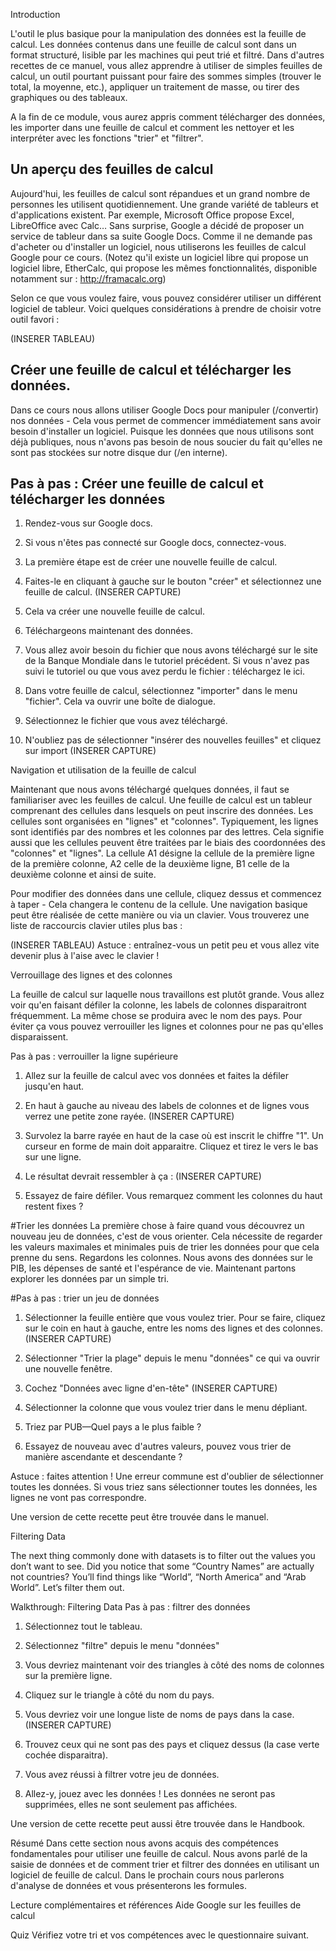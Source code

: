 Introduction

L'outil le plus basique pour la manipulation des données est la feuille de calcul. Les données contenus dans une feuille de calcul sont dans un format structuré, lisible par les machines qui peut trié et filtré. Dans d'autres recettes de ce manuel, vous allez apprendre à utiliser de simples feuilles de calcul, un outil pourtant puissant pour faire des sommes simples (trouver le total, la moyenne, etc.), appliquer un traitement de masse, ou tirer des graphiques ou des tableaux. 


A la fin de ce module, vous aurez appris comment télécharger des données, les importer dans une feuille de calcul et comment les nettoyer et les interpréter avec les fonctions "trier" et "filtrer". 


## Un aperçu des feuilles de calcul

Aujourd'hui, les feuilles de calcul sont répandues et un grand nombre de personnes les utilisent quotidiennement. Une grande variété de tableurs et d'applications existent. Par exemple, Microsoft Office propose Excel, LibreOffice avec Calc… Sans surprise, Google a décidé de proposer un service de tableur dans sa suite Google Docs. Comme il ne demande pas d'acheter ou d'installer un logiciel, nous utiliserons les feuilles de calcul Google pour ce cours. (Notez qu'il existe un logiciel libre qui propose un logiciel libre, EtherCalc, qui propose les mêmes fonctionnalités, disponible notamment sur : http://framacalc.org)

Selon ce que vous voulez faire, vous pouvez considérer utiliser un différent logiciel de tableur. Voici quelques considérations à prendre de choisir votre outil favori : 

(INSERER TABLEAU)

## Créer une feuille de calcul et télécharger les données.
Dans ce cours nous allons utiliser Google Docs pour manipuler (/convertir) nos données - Cela vous permet de commencer immédiatement sans avoir besoin d'installer un logiciel. Puisque les données que nous utilisons sont déjà publiques, nous n'avons pas besoin de nous soucier du fait qu'elles ne sont pas stockées sur notre disque dur (/en interne).
 

## Pas à pas : Créer une feuille de calcul et télécharger les données

1. Rendez-vous sur Google docs.

2. Si vous n'êtes pas connecté sur Google docs, connectez-vous.

3. La première étape est de créer une nouvelle feuille de calcul.

4. Faites-le en cliquant à gauche sur le bouton "créer" et sélectionnez une feuille de calcul. (INSERER CAPTURE)

5. Cela va créer une nouvelle feuille de calcul.

6. Téléchargeons maintenant des données.

7. Vous allez avoir besoin du fichier que nous avons téléchargé sur le site de la Banque Mondiale dans le tutoriel précédent. Si vous n'avez pas suivi le tutoriel ou que vous avez perdu le fichier : téléchargez le ici.

8. Dans votre feuille de calcul, sélectionnez "importer" dans le menu "fichier". Cela va ouvrir une boîte de dialogue.

9. Sélectionnez le fichier que vous avez téléchargé.

10. N'oubliez pas de sélectionner "insérer des nouvelles feuilles" et cliquez sur import (INSERER CAPTURE)

Navigation et utilisation de la feuille de calcul

Maintenant que nous avons téléchargé quelques données, il faut se familiariser avec les feuilles de calcul. Une feuille de calcul est un tableur comprenant des cellules dans lesquels on peut inscrire des données. Les cellules sont organisées en "lignes" et "colonnes". Typiquement, les lignes sont identifiés par des nombres et les colonnes par des lettres. Cela signifie aussi que les cellules peuvent être traitées par le biais des coordonnées des "colonnes" et "lignes". La cellule A1 désigne la cellule de la première ligne de la première colonne, A2 celle de la deuxième ligne, B1 celle de la deuxième colonne et ainsi de suite.

Pour modifier des données dans une cellule, cliquez dessus et commencez à taper - Cela changera le contenu de la cellule. Une navigation basique peut être réalisée de cette manière ou via un clavier. 
Vous trouverez une liste de raccourcis clavier utiles plus bas :

(INSERER TABLEAU)
Astuce : entraînez-vous un petit peu et vous allez vite devenir plus à l'aise avec le clavier !

Verrouillage des lignes et des colonnes

La feuille de calcul sur laquelle nous travaillons est plutôt grande. Vous allez voir qu'en faisant défiler la colonne, les labels de colonnes disparaitront fréquemment. La même chose se produira avec le nom des pays. Pour éviter ça vous pouvez verrouiller les lignes et colonnes pour ne pas qu'elles disparaissent. 

Pas à pas : verrouiller la ligne supérieure

1. Allez sur la feuille de calcul avec vos données et faites la défiler jusqu'en haut.

2. En haut à gauche au niveau des labels de colonnes et de lignes vous verrez une petite zone rayée.
(INSERER CAPTURE)

3. Survolez la barre rayée en haut de la case où est inscrit le chiffre "1". Un curseur en forme de main doit apparaitre. Cliquez et tirez le vers le bas sur une ligne.

4. Le résultat devrait ressembler à ça :
(INSERER CAPTURE)

5. Essayez de faire défiler. Vous remarquez comment les colonnes du haut restent fixes ?

#Trier les données
La première chose à faire quand vous découvrez un nouveau jeu de données, c'est de vous orienter. Cela nécessite de regarder les valeurs maximales et minimales puis de trier les données pour que cela prenne du sens. Regardons les colonnes. Nous avons des données sur le PIB, les dépenses de santé et l'espérance de vie. Maintenant partons explorer les données par un simple tri. 

#Pas à pas : trier un jeu de données
1. Sélectionner la feuille entière que vous voulez trier. Pour se faire, cliquez sur le coin en haut à gauche, entre les noms des lignes et des colonnes. 
(INSERER CAPTURE)

2. Sélectionner "Trier la plage" depuis le menu "données" ce qui va ouvrir une nouvelle fenêtre. 

3. Cochez "Données avec ligne d'en-tête" 
(INSERER CAPTURE)

4. Sélectionner la colonne que vous voulez trier dans le menu dépliant. 

5. Triez par PUB—Quel pays a le plus faible ? 

6. Essayez de nouveau avec d'autres valeurs, pouvez vous trier de manière ascendante et descendante ? 

Astuce : faites attention ! Une erreur commune est d'oublier de sélectionner toutes les données. Si vous triez sans sélectionner toutes les données, les lignes ne vont pas correspondre. 

Une version de cette recette peut être trouvée dans le manuel. 

Filtering Data

The next thing commonly done with datasets is to filter out the values you don’t want to see. Did you notice that some “Country Names” are actually not countries? You’ll find things like “World”, “North America” and “Arab World”. Let’s filter them out.

Walkthrough: Filtering Data
Pas à pas : filtrer des données

1. Sélectionnez tout le tableau. 

2. Sélectionnez "filtre" depuis le menu "données"

3. Vous devriez maintenant voir des triangles à côté des noms de colonnes sur la première ligne.

4. Cliquez sur le triangle à côté du nom du pays.

5. Vous devriez voir une longue liste de noms de pays dans la case.
(INSERER CAPTURE)

6. Trouvez ceux qui ne sont pas des pays et cliquez dessus (la case verte cochée disparaitra). 

7. Vous avez réussi à filtrer votre jeu de données.

8. Allez-y, jouez avec les données ! Les données ne seront pas supprimées, elles ne sont seulement pas affichées. 

Une version de cette recette peut aussi être trouvée dans le Handbook.

Résumé
Dans cette section nous avons acquis des compétences fondamentales pour utiliser une feuille de calcul. Nous avons parlé de la saisie de données et de comment trier et filtrer des données en utilisant un logiciel de feuille de calcul. Dans le prochain cours nous parlerons d'analyse de données et vous présenterons les formules.

Lecture complémentaires et références
Aide Google sur les feuilles de calcul

Quiz
Vérifiez votre tri et vos compétences avec le questionnaire suivant.
